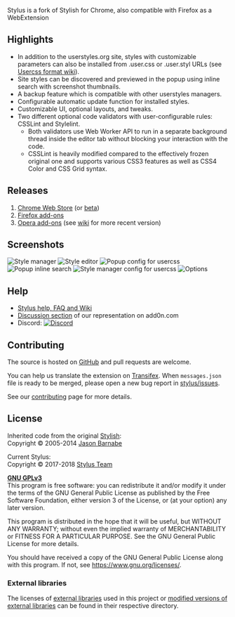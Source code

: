 Stylus is a fork of Stylish for Chrome, also compatible with Firefox as a WebExtension

## Highlights

* In addition to the userstyles.org site, styles with customizable parameters can also be installed from .user.css or .user.styl URLs (see [Usercss format wiki](https://github.com/openstyles/stylus/wiki/Usercss)).
* Site styles can be discovered and previewed in the popup using inline search with screenshot thumbnails.
* A backup feature which is compatible with other userstyles managers.
* Configurable automatic update function for installed styles.
* Customizable UI, optional layouts, and tweaks.
* Two different optional code validators with user-configurable rules: CSSLint and Stylelint.
  * Both validators use Web Worker API to run in a separate background thread inside the editor tab without blocking your interaction with the code.
  * CSSLint is heavily modified compared to the effectively frozen original one and supports various CSS3 features as well as CSS4 Color and CSS Grid syntax.

## Releases

1. [Chrome Web Store](https://chrome.google.com/webstore/detail/stylus/clngdbkpkpeebahjckkjfobafhncgmne) (or [beta](https://chrome.google.com/webstore/detail/stylus-beta/apmmpaebfobifelkijhaljbmpcgbjbdo))
2. [Firefox add-ons](https://addons.mozilla.org/firefox/addon/styl-us/)
3. [Opera add-ons](https://addons.opera.com/extensions/details/stylus/) (see [wiki](https://github.com/openstyles/stylus/wiki/Opera,-Outdated-Stylus) for more recent version)

## Screenshots

![Style manager](https://user-images.githubusercontent.com/1310400/34453460-214eaa5c-ed67-11e7-843b-d8960b71db6e.png)
![Style editor](https://user-images.githubusercontent.com/1310400/34459585-3932cd94-ee05-11e7-9a1b-679522dddfb3.png)
![Popup config for usercss](https://user-images.githubusercontent.com/1310400/34453462-218a589a-ed67-11e7-9040-7d0469eeadc3.png)
![Popup inline search](https://user-images.githubusercontent.com/1310400/34453463-21a44368-ed67-11e7-93b2-e1c8f5aac868.png)
![Style manager config for usercss](https://user-images.githubusercontent.com/1310400/34453464-21bdaf9c-ed67-11e7-8517-62d2f02e1918.png)
![Options](https://user-images.githubusercontent.com/1310400/34453461-216aee4c-ed67-11e7-92db-ea21c1da5826.png)

## Help

- [Stylus help, FAQ and Wiki](https://github.com/openstyles/stylus/wiki)
- [Discussion section](https://add0n.com/stylus.html#reviews) of our representation on add0n.com
- Discord: [![Discord][chat-image]][chat-link]

[chat-image]: https://img.shields.io/discord/379521691774353408.svg
[chat-link]: https://discordapp.com/widget?id=379521691774353408

## Contributing

The source is hosted on [GitHub](https://github.com/openstyles/stylus) and pull requests are welcome.

You can help us translate the extension on [Transifex](https://www.transifex.com/github-7/Stylus). When `messages.json` file is ready to be merged, please open a new bug report in [stylus/issues](https://github.com/openstyles/stylus/issues).

See our [contributing](./.github/CONTRIBUTING.md) page for more details.

## License

Inherited code from the original [Stylish](https://github.com/stylish-userstyles/stylish/):  
Copyright &copy; 2005-2014 [Jason Barnabe](jason.barnabe@gmail.com)

Current Stylus:  
Copyright &copy; 2017-2018 [Stylus Team](./graphs/contributors)

**[GNU GPLv3](./blob/master/LICENSE)**  
This program is free software: you can redistribute it and/or modify
it under the terms of the GNU General Public License as published by
the Free Software Foundation, either version 3 of the License, or
(at your option) any later version.

This program is distributed in the hope that it will be useful,
but WITHOUT ANY WARRANTY; without even the implied warranty of
MERCHANTABILITY or FITNESS FOR A PARTICULAR PURPOSE.  See the
GNU General Public License for more details.

You should have received a copy of the GNU General Public License
along with this program.  If not, see <https://www.gnu.org/licenses/>.

### External libraries

The licenses of [external libraries](./tree/master/vendor) used in this project or [modified versions of external libraries](./tree/master/vendor-overwrites) can be found in their respective directory.
